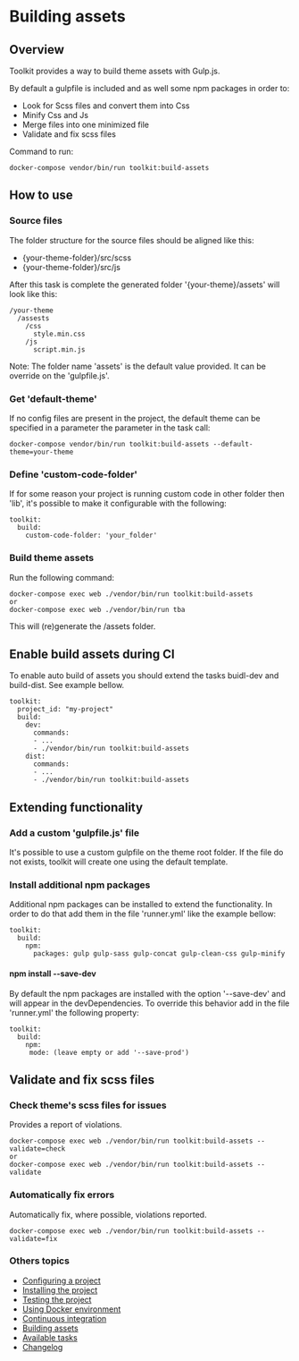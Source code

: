 # Building assets

## Overview

Toolkit provides a way to build theme assets with Gulp.js.

By default a gulpfile is included and as well some npm packages in order to:

- Look for Scss files and convert them into Css
- Minify Css and Js
- Merge files into one minimized file
- Validate and fix scss files

Command to run:
```
docker-compose vendor/bin/run toolkit:build-assets
```

## How to use

### Source files

The folder structure for the source files should be aligned like this:

- {your-theme-folder}/src/scss
- {your-theme-folder}/src/js


After this task is complete the generated folder '{your-theme}/assets' will look like this:

```
/your-theme
  /assests
    /css
      style.min.css
    /js
      script.min.js
```
Note: The folder name 'assets' is the default value provided. It can be override on the 'gulpfile.js'.

### Get 'default-theme'

If no config files are present in the project, the default theme can be specified in a parameter the parameter in the task call:
```
docker-compose vendor/bin/run toolkit:build-assets --default-theme=your-theme
```

### Define 'custom-code-folder'

If for some reason your project is running custom code in other folder then 'lib', it's possible to make it configurable with the following:
```
toolkit:
  build:
    custom-code-folder: 'your_folder'

```

### Build theme assets

Run the following command:

```
docker-compose exec web ./vendor/bin/run toolkit:build-assets
or
docker-compose exec web ./vendor/bin/run tba
```

This will (re)generate the /assets folder.

## Enable build assets during CI
To enable auto build of assets you should extend the tasks buidl-dev and build-dist. See example bellow.
```
toolkit:
  project_id: "my-project"
  build:
    dev:
      commands:
      - ...
      - ./vendor/bin/run toolkit:build-assets
    dist:
      commands:
      - ...
      - ./vendor/bin/run toolkit:build-assets
```

## Extending functionality

### Add a custom 'gulpfile.js' file

It's possible to use a custom gulpfile on the theme root folder.
If the file do not exists, toolkit will create one using the default template.

### Install additional npm packages

Additional npm packages can be installed to extend the functionality.
In order to do that add them in the file 'runner.yml' like the example bellow:

```
toolkit:
  build:
    npm:
      packages: gulp gulp-sass gulp-concat gulp-clean-css gulp-minify
```

#### npm install --save-dev

By default the npm packages are installed with the option '--save-dev' and will appear in the devDependencies.
To override this behavior add in the file 'runner.yml' the following property:

```
toolkit:
  build:
    npm:
     mode: (leave empty or add '--save-prod')
```

## Validate and fix scss files

### Check theme's scss files for issues

Provides a report of violations.

```
docker-compose exec web ./vendor/bin/run toolkit:build-assets --validate=check
or
docker-compose exec web ./vendor/bin/run toolkit:build-assets --validate
```

### Automatically fix errors

Automatically fix, where possible, violations reported.

```
docker-compose exec web ./vendor/bin/run toolkit:build-assets --validate=fix
```

### Others topics
- [Configuring a project](/docs/configuring-project.md)
- [Installing the project](/docs/installing-project.md)
- [Testing the project](/docs/testing-project.md)
- [Using Docker environment](/docs/docker-environment.md)
- [Continuous integration](/docs/continuous-integration.md)
- [Building assets](/docs/building-assets.md)
- [Available tasks](/docs/available-tasks.md)
- [Changelog](/CHANGELOG.md)
